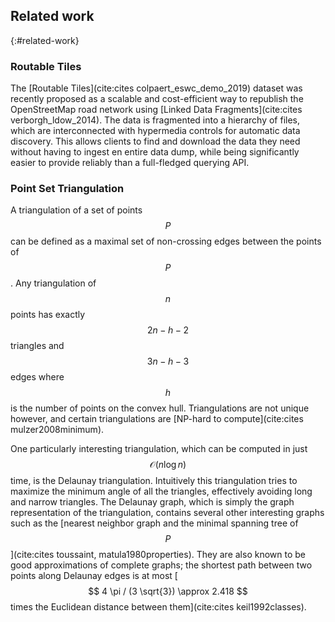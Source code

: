 ## Related work
{:#related-work}

### Routable Tiles

The [Routable Tiles](cite:cites colpaert_eswc_demo_2019) dataset was recently proposed as a scalable and cost-efficient way to republish the OpenStreetMap road network using [Linked Data Fragments](cite:cites verborgh_ldow_2014). The data is fragmented into a hierarchy of files, which are interconnected with hypermedia controls for automatic data discovery. This allows clients to find and download the data they need without having to ingest en entire data dump, while being significantly easier to provide reliably than a full-fledged querying API. 

### Point Set Triangulation
A triangulation of a set of points $$ P $$ can be defined as a maximal set of non-crossing edges between the points of $$ P $$. Any triangulation of $$ n $$ points has exactly $$2n - h - 2 $$ triangles and $$ 3n - h - 3 $$ edges where $$ h $$ is the number of points on the convex hull. Triangulations are not unique however, and certain triangulations are [NP-hard to compute](cite:cites mulzer2008minimum). 

One particularly interesting triangulation, which can be computed in just $$ \mathcal{O}(n\log{}n) $$ time, is the Delaunay triangulation. Intuitively this triangulation tries to maximize the minimum angle of all the triangles, effectively avoiding long and narrow triangles. The Delaunay graph, which is simply the graph representation of the triangulation, contains several other interesting graphs such as the [nearest neighbor graph and the minimal spanning tree of $$ P $$](cite:cites toussaint, matula1980properties). They are also known to be good approximations of complete graphs; the shortest path between two points along Delaunay edges is at most [$$ 4 \pi / (3 \sqrt{3}) \approx 2.418 $$ times the Euclidean distance between them](cite:cites keil1992classes).